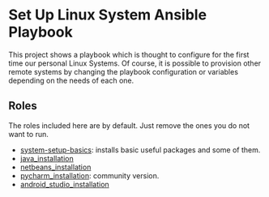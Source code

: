 # Set Up Linux System Ansible Playbook

This project shows a playbook which is thought to configure for the first time our
personal Linux Systems. Of course, it is possible to provision other remote
systems by changing the playbook configuration or variables
depending on the needs of each one.

## Roles

The roles included here are by default. Just remove the ones
you do not want to run.

+ [system-setup-basics](https://github.com/aidaonoro/ansible_system_setup/tree/master/roles/system-setup-basic): installs basic useful packages and some of them.
+ [java_installation](https://github.com/aidaonoro/ansible_system_setup/tree/master/roles/java_installation)
+ [netbeans_installation](https://github.com/aidaonoro/ansible_system_setup/tree/master/roles/netbeans_installation)
+ [pycharm_installation](https://github.com/aidaonoro/ansible_system_setup/tree/master/roles/pycharm_installation): community version.
+ [android_studio_installation](https://github.com/aidaonoro/ansible_system_setup/tree/master/roles/android_studio_installation)



